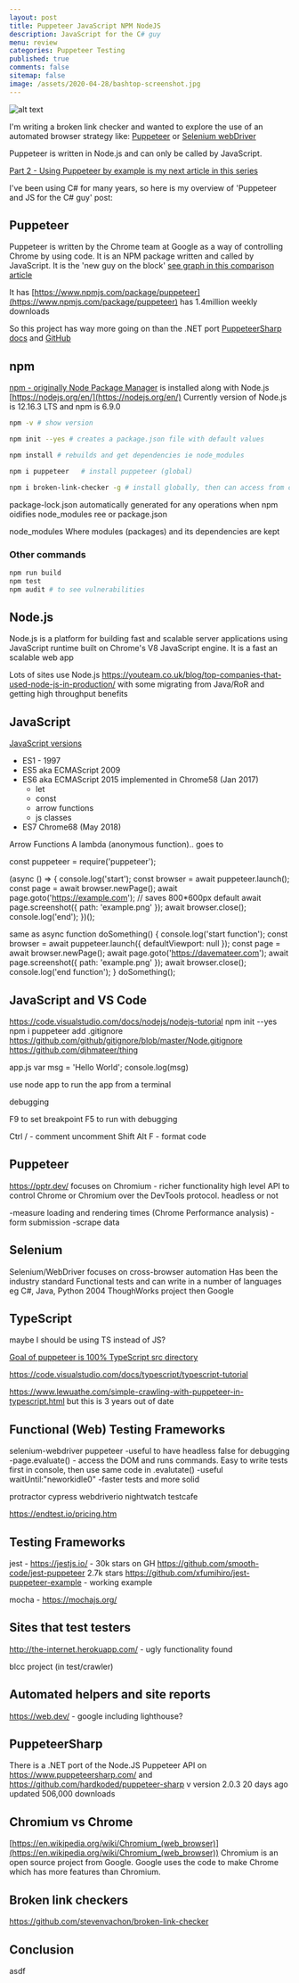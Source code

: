 ```yaml
---
layout: post
title: Puppeteer JavaScript NPM NodeJS
description: JavaScript for the C# guy
menu: review
categories: Puppeteer Testing
published: true 
comments: false     
sitemap: false
image: /assets/2020-04-28/bashtop-screenshot.jpg 
---
```


![alt text](/assets/2020-04-28/bashtop-screenshot.jpg "Bashtop screenshot")

I'm writing a broken link checker and wanted to explore the use of an automated browser strategy like: [Puppeteer](https://pptr.dev/) or [Selenium webDriver](https://www.selenium.dev/)

Puppeteer is written in Node.js and can only be called by JavaScript.

[Part 2 - Using Puppeteer by example is my next article in this series](/Using-puppeteer)

I've been using C# for many years, so here is my overview of 'Puppeteer and JS for the C# guy' post:

## Puppeteer

Puppeteer is written by the Chrome team at Google as a way of controlling Chrome by using code. It is an NPM package written and called by JavaScript. It is the 'new guy on the block' [see graph in this comparison article](https://blog.scottlogic.com/2020/01/13/selenium-vs-puppeteer.html)

It has [https://www.npmjs.com/package/puppeteer](https://www.npmjs.com/package/puppeteer) has 1.4million weekly downloads

So this project has way more going on than the .NET port [PuppeteerSharp docs](https://www.puppeteersharp.com/api/index.html) and [GitHub](https://github.com/hardkoded/puppeteer-sharp)

## npm

[npm - originally Node Package Manager](https://www.npmjs.com/) is installed along with Node.js [https://nodejs.org/en/](https://nodejs.org/en/)  Currently version of Node.js is 12.16.3 LTS and npm is 6.9.0

```bash
npm -v # show version

npm init --yes # creates a package.json file with default values

npm install # rebuilds and get dependencies ie node_modules

npm i puppeteer   # install puppeteer (global)

npm i broken-link-checker -g # install globally, then can access from command line blc http://example.com
```

package-lock.json
automatically generated for any operations when npm oidifies node_modules ree or package.json

node_modules
Where modules (packages) and its dependencies are kept

### Other commands

```bash
npm run build
npm test
npm audit # to see vulnerabilities
```

## Node.js

Node.js is a platform for building fast and scalable server applications using JavaScript runtime built on Chrome's V8 JavaScript engine. It is a fast an scalable web app 

Lots of sites use Node.js https://youteam.co.uk/blog/top-companies-that-used-node-js-in-production/ with some migrating from Java/RoR and getting high throughput benefits

## JavaScript

[JavaScript versions](https://www.w3schools.com/js/js_versions.asp)

- ES1 - 1997
- ES5 aka ECMAScript 2009
- ES6 aka ECMAScript 2015 implemented in Chrome58 (Jan 2017)
  - let
  - const
  - arrow functions
  - js classes
- ES7 Chrome68 (May 2018)

Arrow Functions
A lambda (anonymous function).. goes to

const puppeteer = require('puppeteer');

(async () => {
  console.log('start');
  const browser = await puppeteer.launch();
  const page = await browser.newPage();
  await page.goto('https://example.com');
  // saves 800*600px default
  await page.screenshot({ path: 'example.png' });
  await browser.close();
  console.log('end');
})();

same as 
async function doSomething() {
    console.log('start function');
    const browser = await puppeteer.launch({ defaultViewport: null });
    const page = await browser.newPage();
    await page.goto('https://davemateer.com');
    await page.screenshot({ path: 'example.png' });
    await browser.close();
    console.log('end function');
}
doSomething();

## JavaScript and VS Code

https://code.visualstudio.com/docs/nodejs/nodejs-tutorial
npm init --yes
npm i puppeteer
add .gitignore
https://github.com/github/gitignore/blob/master/Node.gitignore
https://github.com/djhmateer/thing

app.js
var msg = 'Hello World';
console.log(msg)

use node app to run the app from a terminal

debugging

F9 to set breakpoint
F5 to run with debugging

Ctrl / - comment uncomment
Shift Alt F  - format code

## Puppeteer

https://pptr.dev/
focuses on Chromium - richer functionality
high level API to control Chrome or Chromium over the DevTools protocol. headless or not

-measure loading and rendering times (Chrome Performance analysis)
-form submission
-scrape data

## Selenium

Selenium/WebDriver focuses on cross-browser automation
Has been the industry standard
Functional tests and can write in a number of languages eg C#, Java, Python
2004 ThoughWorks project then Google

## TypeScript

maybe I should be using TS instead of JS?

[Goal of puppeteer is 100% TypeScript src directory](https://github.com/puppeteer/puppeteer/releases) 

https://code.visualstudio.com/docs/typescript/typescript-tutorial

https://www.lewuathe.com/simple-crawling-with-puppeteer-in-typescript.html but this is 3 years out of date

## Functional (Web) Testing Frameworks

selenium-webdriver
puppeteer
  -useful to have headless false for debugging
  -page.evaluate() - access the DOM and runs commands. Easy to write tests first in console, then use 
same code in .evalutate()
-useful waitUntil:"neworkidle0"
-faster tests and more solid 

protractor
cypress
webdriverio
nightwatch
testcafe

https://endtest.io/pricing.htm

## Testing Frameworks

jest - https://jestjs.io/  - 30k stars on GH
  https://github.com/smooth-code/jest-puppeteer 2.7k stars
  https://github.com/xfumihiro/jest-puppeteer-example - working example

mocha - https://mochajs.org/

## Sites that test testers

http://the-internet.herokuapp.com/ - ugly functionality found

blcc project (in test/crawler)

## Automated helpers and site reports

https://web.dev/ - google including lighthouse?

## PuppeteerSharp

There is a .NET port of the Node.JS Puppeteer API on https://www.puppeteersharp.com/ and https://github.com/hardkoded/puppeteer-sharp
v
version 2.0.3
20 days ago updated
506,000 downloads

## Chromium vs Chrome

[https://en.wikipedia.org/wiki/Chromium_(web_browser)](https://en.wikipedia.org/wiki/Chromium_(web_browser))  Chromium is an open source project from Google. Google uses the code to make Chrome which has more features than Chromium.

## Broken link checkers

https://github.com/stevenvachon/broken-link-checker


## Conclusion

asdf